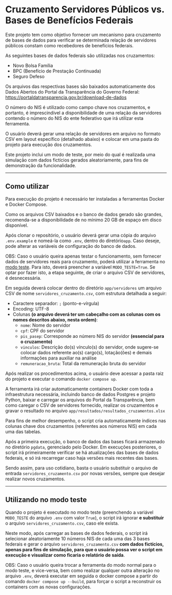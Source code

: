 # Cruzamento Servidores Públicos vs. Bases de Benefícios Federais

Este projeto tem como objetivo fornecer um mecanismo para cruzamento de bases de dados para verificar se determinada relação de servidores públicos constam como recebedores de benefícios federais.

As seguintes bases de dados federais são utilizadas nos cruzamentos:
- Novo Bolsa Família
- BPC (Benefício de Prestação Continuada)
- Seguro Defeso

Os arquivos das respectivas bases são baixados automaticamente dos Dados Abertos do Portal da Transparência do Governo Federal: https://portaldatransparencia.gov.br/download-de-dados

O número do NIS é utilizado como campo chave nos cruzamentos, e portanto, é imprescindível a disponibilidade de uma relação da servidores contendo o número do NIS do ente federativo que irá utilizar esta ferramenta.

O usuário deverá gerar uma relação de servidores em arquivo no formato CSV em layout específico (detalhado abaixo) e colocar em uma pasta do projeto para execução dos cruzamentos.

Este projeto inclui um modo de teste, por meio do qual é realizada uma simulação com dados fictícios gerados aleatoriamente, para fins de demonstração da funcionalidade.

---

## Como utilizar

Para execução do projeto é necessário ter instaladas a ferramentas Docker e Docker Compose. 

Como os arquivos CSV baixados e o banco de dados gerado são grandes, recomenda-se a disponibilidade de no mínimo 20 GB de espaço em disco disponível.

Após clonar o repositório, o usuário deverá gerar uma cópia do arquivo `.env.example` e nomeá-la como `.env`, dentro do diretório`app`. Caso deseje, pode alterar as variáveis de configuração do banco de dados.

OBS: Caso o usuário queira apenas testar o funcionamento, sem fornecer dados de servidores reais para cruzamento, poderá utilizar a ferramenta no [modo teste](utilizando-no-modo-teste). Para isto, deverá preencher a variável `MODO_TESTE=True`. Se optar por fazer isto, a etapa seguinte, de criar o arquivo CSV de servidores, é desnecessária.

Em seguida deverá colocar dentro do diretório `app/servidores` um arquivo CSV de nome `servidores_cruzamento.csv`, com estrutura detalhada a seguir:

- Caractere separador: `;` (ponto-e-vírgula)
- Encoding: UTF-8
- Colunas **(o arquivo deverá ter um cabeçalho com as colunas com os nomes descritos abaixo, nesta ordem)**:
  - `nome`: Nome do servidor
  - `cpf`: CPF do servidor
  - `pis_pasep`: Corresponde ao número NIS do servidor **(essencial para o cruzamento)**
  - `vinculos`: Descrição do(s) vínculo(s) do servidor, onde sugere-se colocar dados referente ao(s) cargo(s), lotação(ões) e demais informações para auxiliar na análise
  - `remuneracao_bruta`: Total da remuneração bruta do servidor 

Após realizar os procedimentos acima, o usuário deve acessar a pasta raiz do projeto e executar o comando `docker compose up`.

A ferramenta irá criar automaticamente containers Docker com toda a infraestrutura necessária, incluindo banco de dados Postgres e projeto Python, baixar e carregar os arquivos do Portal da Transparência, bem como caregar o CSV de servidores fornecido, realizar os cruzamentos e gravar o resultado no arquivo `app/resultados/resultados_cruzamentos.xlsx`

Para fins de melhor desempenho, o script cria automaticamente índices nas colunas chave dos cruzamentos (referentes aos números NIS) em cada uma das tabelas.

Após a primeira execução, o banco de dados das bases ficará armazenado no diretório `pgdata`, gerenciado pelo Docker. Em execuções posteriores, o script irá primeiramente verificar se há atualizações das bases de dados federais, e só irá recarregar caso haja versões mais recentes das bases. 

Sendo assim, para uso cotidiano, basta o usuário substituir o arquivo de entrada `servidores_cruzamento.csv` por novas versões, sempre que desejar realizar novos cruzamentos.

---

## Utilizando no modo teste

Quando o projeto é executado no modo teste (preenchendo a variável `MODO_TESTE` do arquivo `.env` com valor `True`), o script irá ignorar **e substituir** o arquivo `servidores_cruzamento.csv`, caso ele exista.

Neste modo, após carregar as bases de dados federais, o script irá selecionar aleatoriamente 10 números NIS de cada uma das 3 bases federais e gerar o arquivo `servidores_cruzamento.csv` **com dados fictícios, apenas para fins de simulação, para que o usuário possa ver o script em execução e visualizar como ficaria o relatório de saída**.

OBS: Caso o usuário queira trocar a ferramenta do modo normal para o modo teste, e vice-versa, bem como realizar qualquer outra alteração no arquivo `.env`, deverá executar em seguida o docker compose a partir do comando `docker compose up --build`, para forçar o script a reconstruir os containers com as novas configurações.
